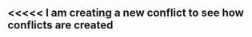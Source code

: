 <<<<< I am creating a new conflict to see how conflicts are created
-------------------
>>>>>>>>>>>>>>>>>>>>>>>>>
